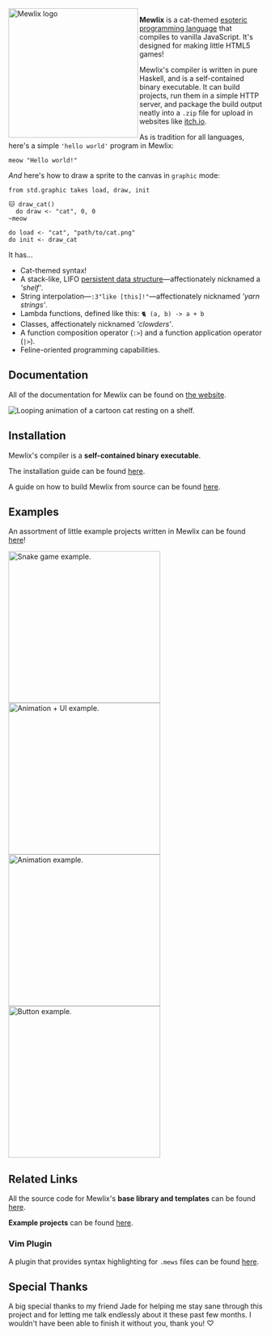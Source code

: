 <img align="left" width="256" height="256" src="logo.svg" alt="Mewlix logo">

**Mewlix** is a cat-themed [esoteric programming language][5] that compiles to vanilla JavaScript. It's designed for making little HTML5 games!

Mewlix's compiler is written in pure Haskell, and is a self-contained binary executable. It can build projects, run them in a simple HTTP server, and package the build output neatly into a `.zip` file for upload in websites like [itch.io][6].

As is tradition for all languages, here's a simple `'hello world'` program in Mewlix:

```mewlix
meow "Hello world!"
```

*And* here's how to draw a sprite to the canvas in `graphic` mode:

```mewlix
from std.graphic takes load, draw, init

🐱 draw_cat()
  do draw <- "cat", 0, 0
~meow

do load <- "cat", "path/to/cat.png"
do init <- draw_cat
```

It has...
 
- Cat-themed syntax!
- A stack-like, LIFO [persistent data structure][7]—affectionately nicknamed a *'shelf'*.
- String interpolation—`:3"like [this]!"`—affectionately nicknamed *'yarn strings'*.
- Lambda functions, defined like this: `🐈 (a, b) -> a + b`
- Classes, affectionately nicknamed *'clowders'*.
- A function composition operator (`:>`) and a function application operator (`|>`).
- Feline-oriented programming capabilities.

## Documentation

All of the documentation for Mewlix can be found on [the website][1].

![Looping animation of a cartoon cat resting on a shelf.](https://github.com/kbmackenzie/mewlix/wiki/imgs/cat-shelf.webp)

## Installation

Mewlix's compiler is a **self-contained binary executable**.

The installation guide can be found [here](./INSTALL.md).

A guide on how to build Mewlix from source can be found [here](./INSTALL.md#build-from-source).

## Examples

An assortment of little example projects written in Mewlix can be found [here][4]!

<p float="left">
  <a href="https://github.com/kbmackenzie/mewlix-examples/tree/main/08%20-%20snake%20game">
    <img width="300" height="300" src="https://github.com/kbmackenzie/mewlix/wiki/previews/mewlix-snake.webp" alt="Snake game example.">
  </a>
  <a href="https://github.com/kbmackenzie/mewlix-examples/tree/main/09%20-%20animation%20%2B%20ui">
    <img width="300" height="300" src="https://github.com/kbmackenzie/mewlix/wiki/previews/mewlix-anim.webp" alt="Animation + UI example.">
  </a>
  <a href="https://github.com/kbmackenzie/mewlix-examples/tree/main/03%20-%20animation">
    <img width="300" height="300" src="https://github.com/kbmackenzie/mewlix/wiki/previews/mewlix-balloon.webp" alt="Animation example.">
  </a>
  <a href="https://github.com/kbmackenzie/mewlix-examples/tree/main/05%20-%20playing%20sound">
    <img width="300" height="300" src="https://github.com/kbmackenzie/mewlix/wiki/previews/mewlix-button.webp" alt="Button example.">
  </a>
</p>


## Related Links

All the source code for Mewlix's **base library and templates** can be found [here][3].

**Example projects** can be found [here][4].

### Vim Plugin

A plugin that provides syntax highlighting for `.mews` files can be found [here][8].

## Special Thanks

A big special thanks to my friend Jade for helping me stay sane through this project and for letting me talk endlessly about it these past few months. I wouldn't have been able to finish it without you, thank you! ♡

[1]: https://kbmackenzie.xyz/projects/mewlix
[2]: https://kbmackenzie.xyz/projects/mewlix/faq
[3]: https://github.com/kbmackenzie/mewlix-base
[4]: https://github.com/kbmackenzie/mewlix-examples
[5]: https://en.wikipedia.org/wiki/Esoteric_programming_language
[6]: https://itch.io/
[7]: https://en.wikipedia.org/wiki/Persistent_data_structure
[8]: https://github.com/kbmackenzie/mewlix.vim
